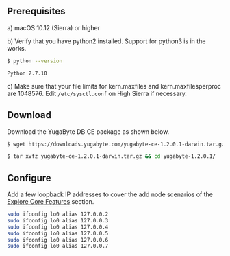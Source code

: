 ## Prerequisites

a) <i class="fab fa-apple" aria-hidden="true"></i> macOS 10.12 (Sierra) or higher

b) Verify that you have python2 installed. Support for python3 is in the works.

```sh
$ python --version
```

```
Python 2.7.10
```

c) Make sure that your file limits for kern.maxfiles and kern.maxfilesperproc are 1048576. Edit `/etc/sysctl.conf` on High Sierra if necessary.

## Download

Download the YugaByte DB CE package as shown below.

```sh
$ wget https://downloads.yugabyte.com/yugabyte-ce-1.2.0.1-darwin.tar.gz
```

```sh
$ tar xvfz yugabyte-ce-1.2.0.1-darwin.tar.gz && cd yugabyte-1.2.0.1/
```

## Configure

Add a few loopback IP addresses to cover the add node scenarios of the [Explore Core Features](../../explore/) section.

```sh
sudo ifconfig lo0 alias 127.0.0.2
sudo ifconfig lo0 alias 127.0.0.3
sudo ifconfig lo0 alias 127.0.0.4
sudo ifconfig lo0 alias 127.0.0.5
sudo ifconfig lo0 alias 127.0.0.6
sudo ifconfig lo0 alias 127.0.0.7
```
